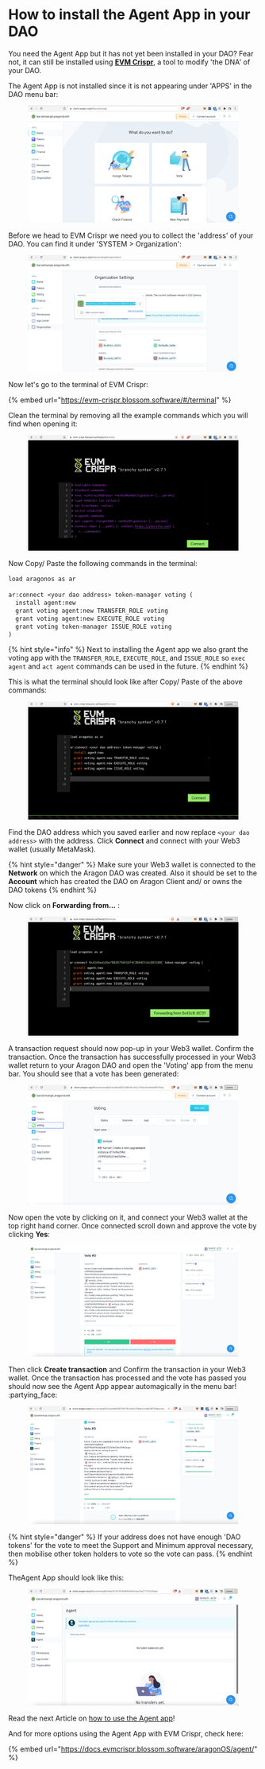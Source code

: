 # How to install the Agent App in your DAO

You need the Agent App but it has not yet been installed in your DAO? Fear not, it can still be installed using [**EVM Crispr**](https://evm-crispr.blossom.software/#/), a tool to modify 'the DNA' of your DAO.



The Agent App is not installed since it is not appearing under 'APPS' in the DAO menu bar:

<figure><img src="../../../../../.gitbook/assets/image (1).png" alt=""><figcaption></figcaption></figure>



Before we head to EVM Crispr we need you to collect the 'address' of your DAO. You can find it under 'SYSTEM > Organization':&#x20;

<figure><img src="../../../../../.gitbook/assets/image (4).png" alt=""><figcaption></figcaption></figure>



Now let's go to the terminal of EVM Crispr:

{% embed url="https://evm-crispr.blossom.software/#/terminal" %}

Clean the terminal by removing all the example commands which you will find when opening it:

<figure><img src="../../../../../.gitbook/assets/image (10).png" alt=""><figcaption></figcaption></figure>

Now Copy/ Paste the following commands in the terminal:

```
load aragonos as ar
  
ar:connect <your dao address> token-manager voting (
  install agent:new
  grant voting agent:new TRANSFER_ROLE voting
  grant voting agent:new EXECUTE_ROLE voting
  grant voting token-manager ISSUE_ROLE voting
)
```

{% hint style="info" %}
Next to installing the Agent app we also grant the voting app with the `TRANSFER_ROLE`, `EXECUTE_ROLE`, and `ISSUE_ROLE` so `exec agent` and `act agent` commands can be used in the future.
{% endhint %}



This is what the terminal should look like after Copy/ Paste of the above commands:

<figure><img src="../../../../../.gitbook/assets/image (5).png" alt=""><figcaption></figcaption></figure>

Find the DAO address which you saved earlier and now replace `<your dao address>` with the address. Click **Connect** and connect with your Web3 wallet (usually MetaMask).

{% hint style="danger" %}
Make sure your Web3 wallet is connected to the **Network** on which the Aragon DAO was created. Also it should be set to the **Account** which has created the DAO on Aragon Client and/ or owns the DAO tokens
{% endhint %}



Now click on **Forwarding from...** :

<figure><img src="../../../../../.gitbook/assets/image (9).png" alt=""><figcaption></figcaption></figure>

A transaction request should now pop-up in your Web3 wallet. Confirm the transaction. Once the transaction has successfully processed in your Web3 wallet return to your Aragon DAO and open the 'Voting' app from the menu bar. You should see that a vote has been generated:

<figure><img src="../../../../../.gitbook/assets/image (6).png" alt=""><figcaption></figcaption></figure>

Now open the vote by clicking on it, and connect your Web3 wallet at the top right hand corner. Once connected scroll down and approve the vote by clicking **Yes**:

<figure><img src="../../../../../.gitbook/assets/image (7).png" alt=""><figcaption></figcaption></figure>

Then click **Create transaction** and Confirm the transaction in your Web3 wallet. Once the transaction has processed and the vote has passed you should now see the Agent App appear automagically in the menu bar! :partying\_face:

<figure><img src="../../../../../.gitbook/assets/image (11).png" alt=""><figcaption></figcaption></figure>

{% hint style="danger" %}
If your address does not have enough 'DAO tokens' for the vote to meet the Support and Minimum approval necessary, then mobilise other token holders to vote so the vote can pass.&#x20;
{% endhint %}



TheAgent App should look like this:

<figure><img src="../../../../../.gitbook/assets/image (2).png" alt=""><figcaption></figcaption></figure>

Read the next Article on [how to use the Agent app](using-agent-with-frame.md)!

And for more options using the Agent App with EVM Crispr, check here:&#x20;

{% embed url="https://docs.evmcrispr.blossom.software/aragonOS/agent/" %}
